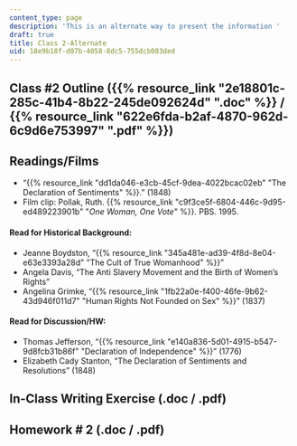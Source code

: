 ```yaml
---
content_type: page
description: 'This is an alternate way to present the information '
draft: true
title: Class 2-Alternate
uid: 18e9b18f-d07b-4058-8dc5-755dcb083ded
---
```

## Class #2 Outline ({{% resource_link "2e18801c-285c-41b4-8b22-245de092624d" ".doc" %}} / {{% resource_link "622e6fda-b2af-4870-962d-6c9d6e753997" ".pdf" %}})

## Readings/Films

- “{{% resource_link "dd1da046-e3cb-45cf-9dea-4022bcac02eb" "The Declaration of Sentiments" %}}.” (1848)
- Film clip: Pollak, Ruth. {{% resource_link "c9f3ce5f-6804-446c-9d95-ed489223901b" "*One Woman, One Vote*" %}}*.* PBS. 1995.

#### **Read for Historical Background:**

- Jeanne Boydston, “{{% resource_link "345a481e-ad39-4f8d-8e04-e63e3393a28d" "The Cult of True Womanhood" %}}”
- Angela Davis, “The Anti Slavery Movement and the Birth of Women’s Rights”
- Angelina Grimke, “{{% resource_link "1fb22a0e-f400-46fe-9b62-43d946f011d7" "Human Rights Not Founded on Sex" %}}” (1837)

#### **Read for Discussion/HW:**

- Thomas Jefferson, “{{% resource_link "e140a836-5d01-4915-b547-9d8fcb31b86f" "Declaration of Independence" %}}” (1776)
- Elizabeth Cady Stanton, “The Declaration of Sentiments and Resolutions” (1848)

## In-Class Writing Exercise (.doc / .pdf)

## Homework # 2 (.doc / .pdf)
